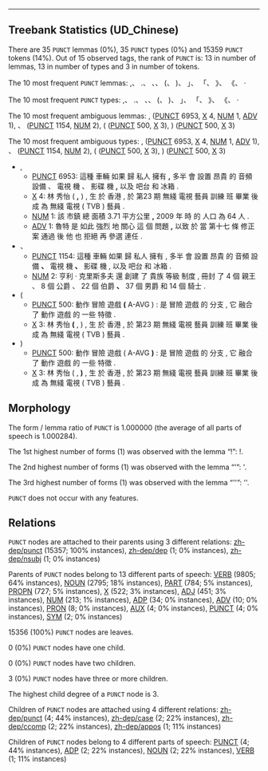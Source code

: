 

--------------------------------------------------------------------------------

## Treebank Statistics (UD_Chinese)

There are 35 `PUNCT` lemmas (0%), 35 `PUNCT` types (0%) and 15359 `PUNCT` tokens (14%).
Out of 15 observed tags, the rank of `PUNCT` is: 13 in number of lemmas, 13 in number of types and 3 in number of tokens.

The 10 most frequent `PUNCT` lemmas: ,、 .、 、、 (、 )、 」、 「、 》、 《、 ·

The 10 most frequent `PUNCT` types:  ,、 .、 、、 (、 )、 」、 「、 》、 《、 ·

The 10 most frequent ambiguous lemmas: , ([PUNCT]() 6953, [X]() 4, [NUM]() 1, [ADV]() 1), 、 ([PUNCT]() 1154, [NUM]() 2), ( ([PUNCT]() 500, [X]() 3), ) ([PUNCT]() 500, [X]() 3)

The 10 most frequent ambiguous types:  , ([PUNCT]() 6953, [X]() 4, [NUM]() 1, [ADV]() 1), 、 ([PUNCT]() 1154, [NUM]() 2), ( ([PUNCT]() 500, [X]() 3), ) ([PUNCT]() 500, [X]() 3)


* ,
  * [PUNCT]() 6953: 這種 車輛 如果 歸 私人 擁有 <b>,</b> 多半 會 設置 昂貴 的 音頻 設備 、 電視 機 、 影碟 機 <b>,</b> 以及 吧台 和 冰箱 .
  * [X]() 4: 林 秀怡 ( <b>,</b> ) , 生 於 香港 , 於 第23 期 無綫 電視 藝員 訓練 班 畢業 後 成 為 無綫 電視 ( TVB ) 藝員 .
  * [NUM]() 1: 該 市鎮 總 面積 3.71 平方公里 <b>,</b> 2009 年 時 的 人口 為 64 人 .
  * [ADV]() 1: 魯特 是 如此 強烈 地 關心 這 個 問題 <b>,</b> 以致 於 當 第十七 條 修正 案 通過 後 他 也 拒絕 再 參選 連任 .
* 、
  * [PUNCT]() 1154: 這種 車輛 如果 歸 私人 擁有 , 多半 會 設置 昂貴 的 音頻 設備 <b>、</b> 電視 機 <b>、</b> 影碟 機 , 以及 吧台 和 冰箱 .
  * [NUM]() 2: 亨利 · 克里斯多夫 還 創建 了 貴族 等級 制度 , 冊封 了 4 個 親王 、 8 個 公爵 、 22 個 伯爵 <b>、</b> 37 個 男爵 和 14 個 騎士 .
* (
  * [PUNCT]() 500: 動作 冒險 遊戲 <b>(</b> A-AVG ) : 是 冒險 遊戲 的 分支 , 它 融合 了 動作 遊戲 的 一些 特徵 .
  * [X]() 3: 林 秀怡 <b>(</b> , ) , 生 於 香港 , 於 第23 期 無綫 電視 藝員 訓練 班 畢業 後 成 為 無綫 電視 ( TVB ) 藝員 .
* )
  * [PUNCT]() 500: 動作 冒險 遊戲 ( A-AVG <b>)</b> : 是 冒險 遊戲 的 分支 , 它 融合 了 動作 遊戲 的 一些 特徵 .
  * [X]() 3: 林 秀怡 ( , <b>)</b> , 生 於 香港 , 於 第23 期 無綫 電視 藝員 訓練 班 畢業 後 成 為 無綫 電視 ( TVB ) 藝員 .

## Morphology

The form / lemma ratio of `PUNCT` is 1.000000 (the average of all parts of speech is 1.000284).

The 1st highest number of forms (1) was observed with the lemma “!”: !.

The 2nd highest number of forms (1) was observed with the lemma “'”: '.

The 3rd highest number of forms (1) was observed with the lemma “''”: ''.

`PUNCT` does not occur with any features.


## Relations

`PUNCT` nodes are attached to their parents using 3 different relations: [zh-dep/punct]() (15357; 100% instances), [zh-dep/dep]() (1; 0% instances), [zh-dep/nsubj]() (1; 0% instances)

Parents of `PUNCT` nodes belong to 13 different parts of speech: [VERB]() (9805; 64% instances), [NOUN]() (2795; 18% instances), [PART]() (784; 5% instances), [PROPN]() (727; 5% instances), [X]() (522; 3% instances), [ADJ]() (451; 3% instances), [NUM]() (213; 1% instances), [ADP]() (34; 0% instances), [ADV]() (10; 0% instances), [PRON]() (8; 0% instances), [AUX]() (4; 0% instances), [PUNCT]() (4; 0% instances), [SYM]() (2; 0% instances)

15356 (100%) `PUNCT` nodes are leaves.

0 (0%) `PUNCT` nodes have one child.

0 (0%) `PUNCT` nodes have two children.

3 (0%) `PUNCT` nodes have three or more children.

The highest child degree of a `PUNCT` node is 3.

Children of `PUNCT` nodes are attached using 4 different relations: [zh-dep/punct]() (4; 44% instances), [zh-dep/case]() (2; 22% instances), [zh-dep/ccomp]() (2; 22% instances), [zh-dep/appos]() (1; 11% instances)

Children of `PUNCT` nodes belong to 4 different parts of speech: [PUNCT]() (4; 44% instances), [ADP]() (2; 22% instances), [NOUN]() (2; 22% instances), [VERB]() (1; 11% instances)

